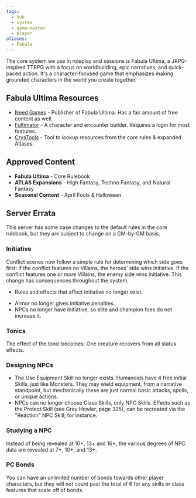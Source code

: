```yaml
---
tags:
  - hub
  - system
  - game-master
  - player
aliases:
  - Fabula
---
```

The core system we use in roleplay and sessions is Fabula Ultima, a JRPG-inspired TTRPG with a focus on worldbuilding, epic narratives, and quick-paced action. It's a character-focused game that emphasizes making grounded characters in the world you create together.
## Fabula Ultima Resources
* [Need Games](https://need.games/fabula-ultima/) - Publisher of Fabula Ultima. Has a fair amount of free content as well.
* [Fultimator](https://fabula-ultima-helper.web.app/) - A character and encounter builder. Requires a login for most features.
* [CrysTools](https://crystools.smug.cat/) - Tool to lookup resources from the core rules & expanded Atlases.
## Approved Content
* **Fabula Ultima** - Core Rulebook
* **ATLAS Expansions** - High Fantasy, Techno Fantasy, and Natural Fantasy
* **Seasonal Content** - April Fools & Halloween
## Server Errata
This server has some base changes to the default rules in the core rulebook, but they are subject to change on a GM-by-GM basis.
### Initiative
Conflict scenes now follow a simple rule for determining which side goes first: if the conflict features no Villains, the heroes' side wins initiative. If the conflict features one or more Villains, the enemy side wins initiative. This change has consequences throughout the system.
* Rules and effects that affect initiative no longer exist.
- Armor no longer gives initiative penalties.
- NPCs no longer have Initiative, so elite and champion foes do not increase it.
### Tonics
The effect of the tonic becomes: One creature recovers from all status effects.
### Designing NPCs
* The Use Equipment Skill no longer exists. Humanoids have 4 free initial Skills, just like Monsters. They may wield equipment, from a narrative standpoint, but mechanically these are just normal basic attacks, spells, or unique actions.
* NPCs can no longer choose Class Skills, only NPC Skills. Effects such as the Protect Skill (see Grey Howler, page 325), can be recreated via the "Reaction" NPC Skill, for instance.
### Studying a NPC
Instead of being revealed at 10+, 13+ and 16+, the various degrees of NPC data are revealed at 7+, 10+, and 13+.
### PC Bonds
You can have an unlimited number of bonds towards other player characters, but they will not count past the total of 6 for any skills or class features that scale off of bonds.